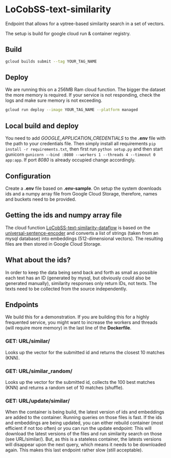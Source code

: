 # LoCobSS-text-similarity
Endpoint that allows for a vptree-based similarity search in a set of vectors.

The setup is build for google cloud run & container registry.

## Build
```bash
gcloud builds submit --tag YOUR_TAG_NAME
```

## Deploy
We are running this on a 256MB Ram cloud function. The bigger the dataset the more memory is required. If your service is not responding, check the logs and make sure memory is not exceeding.
```bash
gcloud run deploy --image YOUR_TAG_NAME --platform managed
```

## Local build and deploy
You need to add *GOOGLE_APPLICATION_CREDENTIALS* to the **.env** file with the path to your credentials file.
Then simply install all requirements `pip install -r requirements.txt`, then first run `python setup.py` and then start gunicorn `gunicorn --bind :8080 --workers 1 --threads 4 --timeout 0 app:app`. If port *8080* is already occupied change accordingly.

## Configuration
Create a **.env** file based on **.env-sample**. On setup the system downloads ids and a numpy array file from Google Cloud Storage, therefore, names and buckets need to be provided.

## Getting the ids and numpy array file
The cloud function [LoCobSS-text-similarity-dataflow](https://github.com/sebastian-meier/LoCobSS-text-similarity-dataflow) is based on the [universal-sentence-encoder](https://tfhub.dev/google/universal-sentence-encoder/4) and converts a list of strings (taken from an mysql database) into embeddings (512-dimensional vectors). The resulting files are then stored in Google Cloud Storage.

## What about the ids?
In order to keep the data being send back and forth as small as possible each text has an ID (generated by mysql, but obviously could also be generated manually), similarity responses only return IDs, not texts. The texts need to be collected from the source independently.

## Endpoints
We build this for a demonstration. If you are building this for a highly frequented service, you might want to increase the workers and threads (will require more memory) in the last line of the **Dockerfile**.

### GET: URL/similar/<id>
Looks up the vector for the submitted id and returns the closest 10 matches (KNN).

### GET: URL/similar_random/<id>
Looks up the vector for the submitted id, collects the 100 best matches (KNN) and returns a random set of 10 matches (shuffle).

### GET: URL/update/similar/<id>
When the container is being build, the latest version of ids and embeddings are added to the container. Running queries on those files is fast. If the ids and embeddings are being updated, you can either rebuild container (most efficient if not too often) or you can run the update endpoint:
This will download the latest versions of the files and run similarity search on those (see URL/similar/<id>). But, as this is a stateless container, the latests versions will disappear upon the next query, which means it needs to be downloaded again. This makes this last endpoint rather slow (still acceptable).
